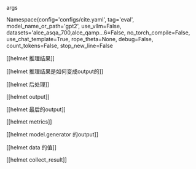

args 

Namespace(config='configs/cite.yaml', tag='eval', model_name_or_path='gpt2', use_vllm=False, datasets='alce_asqa_700,alce_qamp...6=False, no_torch_compile=False, use_chat_template=True, rope_theta=None, debug=False, count_tokens=False, stop_new_line=False

[[helmet 推理结果]]

[[helmet 推理结果是如何变成output的]]

[[helmet 后处理]]

[[helmet output]]

[[helmet 最后的output]]

[[helmet metrics]]

[[helmet model.generator 的output]]

[[helmet data 的值]]



[[helmet collect_result]]
